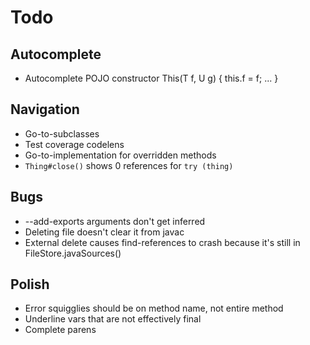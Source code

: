 # Todo

## Autocomplete
- Autocomplete POJO constructor This(T f, U g) { this.f = f; ... }

## Navigation
- Go-to-subclasses
- Test coverage codelens
- Go-to-implementation for overridden methods
- `Thing#close()` shows 0 references for `try (thing)`

## Bugs 
- --add-exports arguments don't get inferred
- Deleting file doesn't clear it from javac
- External delete causes find-references to crash because it's still in FileStore.javaSources()

## Polish
- Error squigglies should be on method name, not entire method
- Underline vars that are not effectively final
- Complete parens